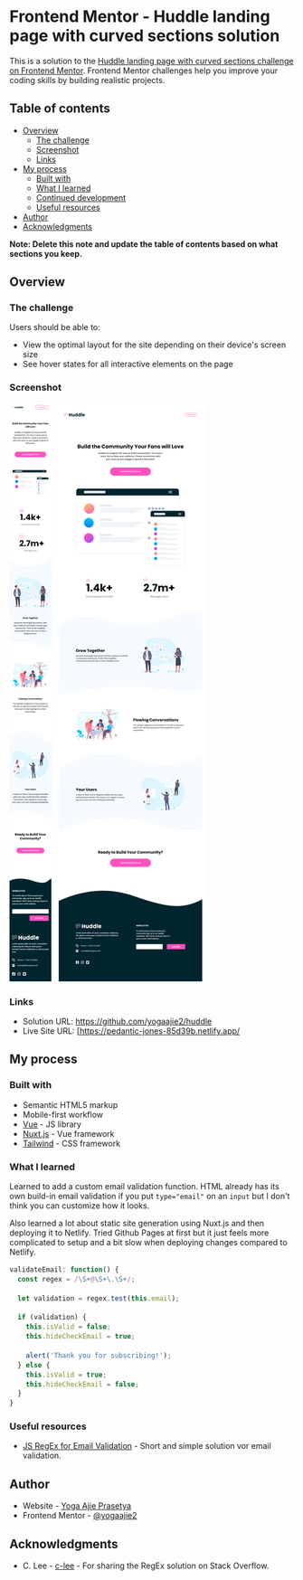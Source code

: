 # Frontend Mentor - Huddle landing page with curved sections solution

This is a solution to the [Huddle landing page with curved sections challenge on Frontend Mentor](https://www.frontendmentor.io/challenges/huddle-landing-page-with-curved-sections-5ca5ecd01e82137ec91a50f2). Frontend Mentor challenges help you improve your coding skills by building realistic projects. 

## Table of contents

- [Overview](#overview)
  - [The challenge](#the-challenge)
  - [Screenshot](#screenshot)
  - [Links](#links)
- [My process](#my-process)
  - [Built with](#built-with)
  - [What I learned](#what-i-learned)
  - [Continued development](#continued-development)
  - [Useful resources](#useful-resources)
- [Author](#author)
- [Acknowledgments](#acknowledgments)

**Note: Delete this note and update the table of contents based on what sections you keep.**

## Overview

### The challenge

Users should be able to:

- View the optimal layout for the site depending on their device's screen size
- See hover states for all interactive elements on the page

### Screenshot

![](./screenshot-mobile.png)
![](./screenshot-desktop.png)

### Links

- Solution URL: https://github.com/yogaajie2/huddle
- Live Site URL: [https://pedantic-jones-85d39b.netlify.app/

## My process

### Built with

- Semantic HTML5 markup
- Mobile-first workflow
- [Vue](https://vuejs.org/) - JS library
- [Nuxt.js](https://nuxtjs.org/) - Vue framework
- [Tailwind](https://tailwindcss.com/) - CSS framework

### What I learned

Learned to add a custom email validation function. HTML already has its own build-in email validation if you put `type="email"` on an `input` but I don't think you can customize how it looks.

Also learned a lot about static site generation using Nuxt.js and then deploying it to Netlify. Tried Github Pages at first but it just feels more complicated to setup and a bit slow when deploying changes compared to Netlify.

```js
validateEmail: function() {
  const regex = /\S+@\S+\.\S+/;
  
  let validation = regex.test(this.email);

  if (validation) {
    this.isValid = false;
    this.hideCheckEmail = true;
    
    alert('Thank you for subscribing!');
  } else {
    this.isValid = true;
    this.hideCheckEmail = false;
  }
}
```

### Useful resources

- [JS RegEx for Email Validation](https://stackoverflow.com/a/9204568) - Short and simple solution vor email validation.

## Author

- Website - [Yoga Ajie Prasetya](https://github.com/yogaajie2)
- Frontend Mentor - [@yogaajie2](https://www.frontendmentor.io/profile/yogaajie2)

## Acknowledgments

- C. Lee - [c-lee](https://stackoverflow.com/users/270821/c-lee) - For sharing the RegEx solution on Stack Overflow.